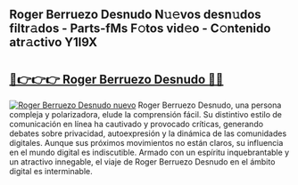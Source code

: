 ## Roger Berruezo Desnudo N𝚞𝚎vos desn𝚞dos filtr𝚊dos - Parts-fMs F𝚘tos vid𝚎o - C𝚘ntenido atr𝚊ctivo Y1l9X

# <h2><a href="http://mb1cu4.tromn.icu/?c=Roger+Berruezo+Desnudo">🔗👉👉👉 Roger Berruezo Desnudo 🔗🔗</a></h2>

[![Roger Berruezo Desnudo nuevo](https://i.imgur.com/pEAQMta.gif)](http://mb1cu4.tromn.icu/?c=Roger+Berruezo+Desnudo)
Roger Berruezo Desnudo, una persona compleja y polarizadora, elude la comprensión fácil. Su distintivo estilo de comunicación en línea ha cautivado y provocado críticas, generando debates sobre privacidad, autoexpresión y la dinámica de las comunidades digitales. Aunque sus próximos movimientos no están claros, su influencia en el mundo digital es indiscutible. Armado con un espíritu inquebrantable y un atractivo innegable, el viaje de Roger Berruezo Desnudo en el ámbito digital es interminable.
